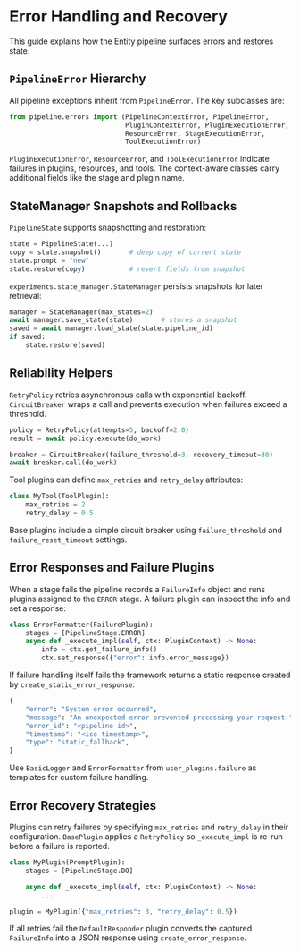 # Error Handling and Recovery

This guide explains how the Entity pipeline surfaces errors and restores state.

## `PipelineError` Hierarchy

All pipeline exceptions inherit from `PipelineError`. The key subclasses are:

```python
from pipeline.errors import (PipelineContextError, PipelineError,
                             PluginContextError, PluginExecutionError,
                             ResourceError, StageExecutionError,
                             ToolExecutionError)

```

`PluginExecutionError`, `ResourceError`, and `ToolExecutionError` indicate failures in plugins, resources, and tools. The context-aware classes carry additional fields like the stage and plugin name.

## StateManager Snapshots and Rollbacks

`PipelineState` supports snapshotting and restoration:

```python
state = PipelineState(...)
copy = state.snapshot()       # deep copy of current state
state.prompt = "new"
state.restore(copy)           # revert fields from snapshot
```

`experiments.state_manager.StateManager` persists snapshots for later retrieval:

```python
manager = StateManager(max_states=2)
await manager.save_state(state)       # stores a snapshot
saved = await manager.load_state(state.pipeline_id)
if saved:
    state.restore(saved)
```

## Reliability Helpers

`RetryPolicy` retries asynchronous calls with exponential backoff. `CircuitBreaker` wraps a call and prevents execution when failures exceed a threshold.

```python
policy = RetryPolicy(attempts=5, backoff=2.0)
result = await policy.execute(do_work)

breaker = CircuitBreaker(failure_threshold=3, recovery_timeout=30)
await breaker.call(do_work)
```

Tool plugins can define `max_retries` and `retry_delay` attributes:

```python
class MyTool(ToolPlugin):
    max_retries = 2
    retry_delay = 0.5
```

Base plugins include a simple circuit breaker using `failure_threshold` and `failure_reset_timeout` settings.

## Error Responses and Failure Plugins

When a stage fails the pipeline records a `FailureInfo` object and runs plugins assigned to the `ERROR` stage. A failure plugin can inspect the info and set a response:

```python
class ErrorFormatter(FailurePlugin):
    stages = [PipelineStage.ERROR]
    async def _execute_impl(self, ctx: PluginContext) -> None:
        info = ctx.get_failure_info()
        ctx.set_response({"error": info.error_message})
```

If failure handling itself fails the framework returns a static response created by `create_static_error_response`:

```python
{
    "error": "System error occurred",
    "message": "An unexpected error prevented processing your request.",
    "error_id": "<pipeline id>",
    "timestamp": "<iso timestamp>",
    "type": "static_fallback",
}
```

Use `BasicLogger` and `ErrorFormatter` from `user_plugins.failure` as templates for custom failure handling.

## Error Recovery Strategies

Plugins can retry failures by specifying `max_retries` and `retry_delay` in their configuration. `BasePlugin` applies a `RetryPolicy` so `_execute_impl` is re-run before a failure is reported.

```python
class MyPlugin(PromptPlugin):
    stages = [PipelineStage.DO]

    async def _execute_impl(self, ctx: PluginContext) -> None:
        ...

plugin = MyPlugin({"max_retries": 3, "retry_delay": 0.5})
```

If all retries fail the `DefaultResponder` plugin converts the captured `FailureInfo` into a JSON response using `create_error_response`.
